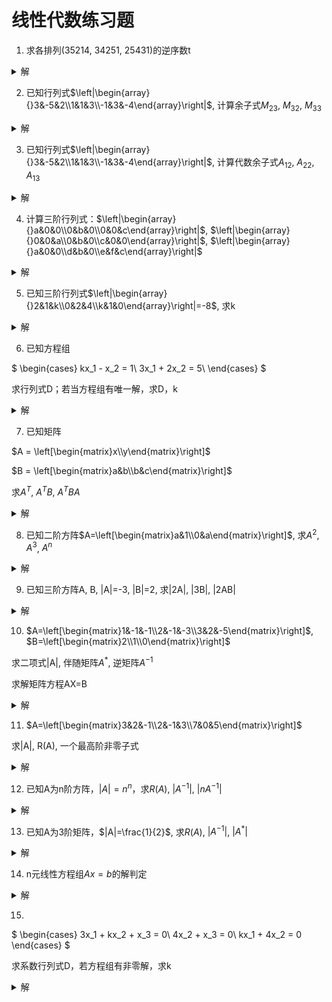 # 线性代数练习题

1. 求各排列(35214, 34251, 25431)的逆序数t

<details>
    <summary>解</summary>

排列(35214)的逆序有：(32, 31, 52, 51, 54, 21)，所以t(35214)=6

排列(34251)的逆序有：(34, 32, 31, 42, 41, 51)，所以t(34251)=6

排列(25431)的逆序有：(21, 54, 53, 51, 43, 41, 31)，所以t(25431)=7

</details>

2. 已知行列式$\left|\begin{array}{}3&-5&2\\1&1&3\\-1&3&-4\end{array}\right|$, 计算余子式$M_{23}$, $M_{32}$, $M_{33}$

<details>
    <summary>解</summary>

$M_{23}=\left|\begin{array}{}3&-5\\-1&3\end{array}\right|=3*3-(-5)*(-1)=4$

$M_{32}=\left|\begin{array}{}3&2\\1&3\end{array}\right|=3*3-2*1=7$

$M_{33}=\left|\begin{array}{}3&-5\\1&1\end{array}\right|=3*1-(-5)*1=8$

</details>

3. 已知行列式$\left|\begin{array}{}3&-5&2\\1&1&3\\-1&3&-4\end{array}\right|$, 计算代数余子式$A_{12}$, $A_{22}$, $A_{13}$

<details>
    <summary>解</summary>

代数余子式定义：$A_{ij}=(-1)^{i+j}M_{ij}$

$A_{12}=(-1)^{1+2}\left|\begin{array}{}1&3\\-1&-4\end{array}\right|=(-1)^{1+2}*(1*(-4)-3*(-1))=1$

$A_{22}=(-1)^{1+2}\left|\begin{array}{}3&2\\-1&-4\end{array}\right|=(-1)^{2+2}*(3*(-4)-2*(-1))=-10$

$A_{13}=(-1)^{1+2}\left|\begin{array}{}1&1\\-1&3\end{array}\right|=(-1)^{1+3}*(1*3-(-1)*1)=4$

</details>

4. 计算三阶行列式：$\left|\begin{array}{}a&0&0\\0&b&0\\0&0&c\end{array}\right|$, $\left|\begin{array}{}0&0&a\\0&b&0\\c&0&0\end{array}\right|$, $\left|\begin{array}{}a&0&0\\d&b&0\\e&f&c\end{array}\right|$

<details>
    <summary>解</summary>

$\left|\begin{array}{}a&0&0\\0&b&0\\0&0&c\end{array}\right|=a*A_{11}+0*A_{12}+0*A_{13}=abc$

$\left|\begin{array}{}0&0&a\\0&b&0\\c&0&0\end{array}\right|=0*A_{11}+0*A_{12}+a*A_{13}=-abc$

$\left|\begin{array}{}a&0&0\\d&b&0\\e&f&c\end{array}\right|=a*A_{11}+0*A_{12}+0*A_{13}=a*(bc-0)=abc$

</details>

5. 已知三阶行列式$\left|\begin{array}{}2&1&k\\0&2&4\\k&1&0\end{array}\right|=-8$, 求k

<details>
    <summary>解</summary>

$\left|\begin{array}{}2&1&k\\0&2&4\\k&1&0\end{array}\right|$

$=2*\left|\begin{array}{}2&4\\1&0\end{array}\right| - 1*\left|\begin{array}{}0&4\\k&0\end{array}\right| + k*\left|\begin{array}{}0&2\\k&1\end{array}\right|$

$= 2*(2-4) - 1*(0-4k) + k*(0-2k)$

$= -2k^2 + 4k - 4 = -4$

$k(k-2)=0$

$k=0, 2$

</details>

6. 已知方程组

$
\begin{cases}
 kx_1 - x_2 = 1\\
 3x_1 + 2x_2 = 5\\
\end{cases}
$

求行列式D；若当方程组有唯一解，求D，k

<details>
    <summary>解</summary>

$D = \left|\begin{array}{}k&-1\\3&2\end{array}\right|= 2k + 3$

若方程组有唯一解

$D = 2k + 3 \neq 0$

$k \neq -3/2$

</details>

7. 已知矩阵

$A = \left[\begin{matrix}x\\y\end{matrix}\right]$

$B = \left[\begin{matrix}a&b\\b&c\end{matrix}\right]$

求$A^T$, $A^TB$, $A^TBA$

<details>
    <summary>解</summary>

$A^T = \left[\begin{matrix}x&y\end{matrix}\right]$

$A^TB = \left[\begin{matrix}x&y\end{matrix}\right]*\left[\begin{matrix}a&b\\b&c\end{matrix}\right] = \left[\begin{matrix}ax+by&bx+cy\end{matrix}\right]$

$A^TBA = \left[\begin{matrix}ax+by&bx+cy\end{matrix}\right]*\left[\begin{matrix}x\\y\end{matrix}\right]=(ax+by)x+(bx+cy)y=ax^2+2bxy+cy^2$

</details>

8. 已知二阶方阵$A=\left[\begin{matrix}a&1\\0&a\end{matrix}\right]$, 求$A^2$, $A^3$, $A^n$

<details>
    <summary>解</summary>

$A^2=\left[\begin{matrix}a&1\\0&a\end{matrix}\right]*\left[\begin{matrix}a&1\\0&a\end{matrix}\right]=\left[\begin{matrix}a*a+1*0&a*1+1*a\\0*a+a*0&0*1+a*a\end{matrix}\right]=\left[\begin{matrix}a^2&2a\\0&a^2\end{matrix}\right]$

$A^3=\left[\begin{matrix}a^2&2a\\0&a^2\end{matrix}\right]*\left[\begin{matrix}a&1\\0&a\end{matrix}\right]=\left[\begin{matrix}a^3&3a^2\\0&a^3\end{matrix}\right]$

$A^n=\left[\begin{matrix}a^n&na^{n-1}\\0&a^n\end{matrix}\right]$

</details>

9. 已知三阶方阵A, B, |A|=-3, |B|=2, 求|2A|, |3B|, |2AB|

<details>
    <summary>解</summary>

$|2A|=\left|2*\left[\begin{matrix}a&b&c\\d&e&f\\h&i&j\end{matrix}\right]\right|=\left|\left[\begin{matrix}2a&2b&2c\\2d&2e&2f\\2h&2i&2j\end{matrix}\right]\right|=2*\left|\left[\begin{matrix}a&b&c\\2d&2e&2f\\2h&2i&2j\end{matrix}\right]\right|=2*2*\left|\left[\begin{matrix}a&b&c\\d&e&f\\2h&2i&2j\end{matrix}\right]\right|=2*2*2*\left|\left[\begin{matrix}a&b&c\\d&e&f\\h&i&j\end{matrix}\right]\right|=2*2*2*(-3)=-24$

$|3B|=3*3*3*2=54$

设$A=\left[\begin{matrix}a&0&0\\0&b&0\\0&0&c\end{matrix}\right]$, $B=\left[\begin{matrix}d&0&0\\0&e&0\\0&0&f\end{matrix}\right]$, 则$AB=\left[\begin{matrix}ad&0&0\\0&be&0\\0&0&cf\end{matrix}\right]$

$|A|=abc$, $|B|=def$, 

$|AB|=ad*be*cf=abc*def=|A|*|B|$

$|2AB|=2*2*2*|AB|=2*2*2*(-3)*2=-48$

</details>

10. $A=\left[\begin{matrix}1&-1&-1\\2&-1&-3\\3&2&-5\end{matrix}\right]$, $B=\left[\begin{matrix}2\\1\\0\end{matrix}\right]$

求二项式|A|, 伴随矩阵$A^*$, 逆矩阵$A^{-1}$

求解矩阵方程AX=B

<details>
    <summary>解</summary>

用$a_{ij}$表示A矩阵的i行j列

用$A_{ij}$表示A矩阵的i行j列的代数余子式

用$M_{ij}$表示A矩阵的i行j列的余子式，是A矩阵消去i行j列后余下的部分

$A_{ij}=(-1)^{i+j}M_{ij}$

$|A|=\sum_{1}^na_{1j}A_{1j}$

$A^*=\left[A_{ij}\right]^T=\left[\begin{matrix}{A_{11}}&{a_{21}}&{\cdots}&{a_{n1}}\\{a_{12}}&{a_{22}}&{\cdots}&{a_{n2}}\\{\vdots}&{\vdots}&{\ddots}&{\vdots}\\{a_{1m}}&{a_{2m}}&{\cdots}&{a_{nm}}\end{matrix}\right]$

$A^{-1}=\frac{1}{|A|}A^*$

$AX=B$

$A^{-1}AX=A^{-1}B$

$X=A^{-1}B$

</details>

11. $A=\left[\begin{matrix}3&2&-1\\2&-1&3\\7&0&5\end{matrix}\right]$

求|A|, R(A), 一个最高阶非零子式

<details>
    <summary>解</summary>

矩阵的初等变换可以用矩阵乘法来表示

$\left[\begin{matrix}1&0&0\\1&2&0\\1&2&-1\end{matrix}\right]*\left[\begin{matrix}3&2&-1\\2&-1&3\\7&0&5\end{matrix}\right]=\left[\begin{matrix}3&2&-1\\7&0&5\\0&0&0\end{matrix}\right]$

$\left[\begin{matrix}3&2&-1\\7&0&5\\0&0&0\end{matrix}\right]*\left[\begin{matrix}0&1&0\\1&0&0\\0&0&1\end{matrix}\right]=\left[\begin{matrix}2&3&-1\\0&7&5\\0&0&0\end{matrix}\right]$

矩阵A通过初等变换化为$\left[\begin{matrix}2&3&-1\\0&7&5\\0&0&0\end{matrix}\right]$

非零子式的最高阶为2，所以R(A)=2

</details>

12. 已知A为n阶方阵，$|A|=n^n$，求$R(A)$, $|A^{-1}|$, $|nA^{-1}|$

<details>
    <summary>解</summary>

$|A|=n^n\neq0$, $R(A)=n$

$|A^{-1}|*|A|=1$, $|A|=n^n$, $|A^{-1}|=\frac{1}{n^n}$

A是n阶方阵，$|nA^{-1}|=n^n|A^{-1}|=n^n * \frac{1}{n^n}=1$

</details>

13. 已知A为3阶矩阵，$|A|=\frac{1}{2}$, 求$R(A)$, $|A^{-1}|$, $|A^*|$

<details>
    <summary>解</summary>

$|A|=\frac{1}{2}\neq0$, $R(A)=n$

$|A^{-1}|*|A|=1$, $|A|=\frac{1}{2}$, $|A^{-1}|=2$

A是n阶方阵，$A^{-1}=\frac{1}{|A|}A^*$

$|A^{-1}|=|\frac{1}{|A|}A^*|$

$|A^{-1}|=\frac{1}{|A|}=\frac{1}{|A|^n}|A^*|$

$|A^*|=|A|^{n-1}$

</details>

14. n元线性方程组$Ax=b$的解判定

<details>
    <summary>解</summary>

无解的充要条件：$R(A)<R(A,b)$

唯一解充要条件：$R(A)=R(A,b)=n$

无限解充要条件：$R(A)=R(A,b)<n$

n元齐次线性方程组$Ax=0$有非零解充要条件：$R(A)<n$

线性方程组$Ax=b$有解充要条件：$R(A)=R(A,b)$

矩阵方程$AX=B$有解充要条件：$R(A)=R(A,B)$

</details>

15. 

$
\begin{cases}
 3x_1 + kx_2 + x_3 = 0\\
 4x_2 + x_3 = 0\\
 kx_1 + 4x_2 = 0
\end{cases}
$

求系数行列式D，若方程组有非零解，求k

<details>
    <summary>解</summary>

当系数行列式D=0，方程组有非零解

</details>